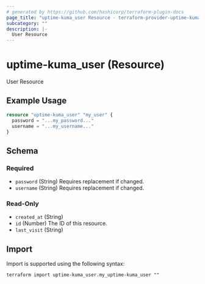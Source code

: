 ```yaml
---
# generated by https://github.com/hashicorp/terraform-plugin-docs
page_title: "uptime-kuma_user Resource - terraform-provider-uptime-kuma"
subcategory: ""
description: |-
  User Resource
---
```


# uptime-kuma_user (Resource)

User Resource

## Example Usage

```terraform
resource "uptime-kuma_user" "my_user" {
  password = "...my_password..."
  username = "...my_username..."
}
```

<!-- schema generated by tfplugindocs -->
## Schema

### Required

- `password` (String) Requires replacement if changed.
- `username` (String) Requires replacement if changed.

### Read-Only

- `created_at` (String)
- `id` (Number) The ID of this resource.
- `last_visit` (String)

## Import

Import is supported using the following syntax:

```shell
terraform import uptime-kuma_user.my_uptime-kuma_user ""
```
